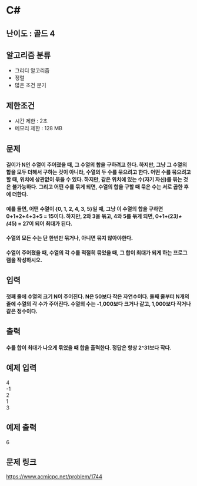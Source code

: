 # C#

## 난이도 : 골드 4

## 알고리즘 분류
  - 그리디 알고리즘
  - 정렬
  - 많은 조건 분기

## 제한조건
  - 시간 제한 : 2초
  - 메모리 제한 : 128 MB

## 문제
#### 길이가 N인 수열이 주어졌을 때, 그 수열의 합을 구하려고 한다. 하지만, 그냥 그 수열의 합을 모두 더해서 구하는 것이 아니라, 수열의 두 수를 묶으려고 한다. 어떤 수를 묶으려고 할 때, 위치에 상관없이 묶을 수 있다. 하지만, 같은 위치에 있는 수(자기 자신)를 묶는 것은 불가능하다. 그리고 어떤 수를 묶게 되면, 수열의 합을 구할 때 묶은 수는 서로 곱한 후에 더한다.
#### 예를 들면, 어떤 수열이 {0, 1, 2, 4, 3, 5}일 때, 그냥 이 수열의 합을 구하면 0+1+2+4+3+5 = 15이다. 하지만, 2와 3을 묶고, 4와 5를 묶게 되면, 0+1+(2*3)+(4*5) = 27이 되어 최대가 된다.
#### 수열의 모든 수는 단 한번만 묶거나, 아니면 묶지 않아야한다.
#### 수열이 주어졌을 때, 수열의 각 수를 적절히 묶었을 때, 그 합이 최대가 되게 하는 프로그램을 작성하시오.

## 입력
#### 첫째 줄에 수열의 크기 N이 주어진다. N은 50보다 작은 자연수이다. 둘째 줄부터 N개의 줄에 수열의 각 수가 주어진다. 수열의 수는 -1,000보다 크거나 같고, 1,000보다 작거나 같은 정수이다.

## 출력
#### 수를 합이 최대가 나오게 묶었을 때 합을 출력한다. 정답은 항상 2^31보다 작다.

## 예제 입력
4<br/>
-1<br/>
2<br/>
1<br/>
3<br/>

## 예제 출력
6<br/>

## 문제 링크
https://www.acmicpc.net/problem/1744